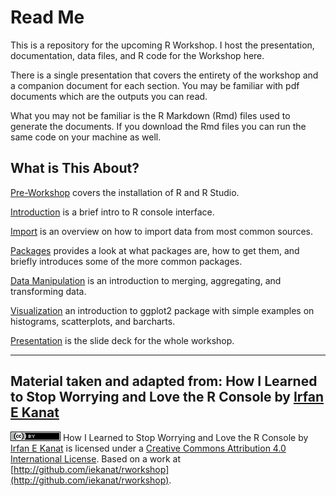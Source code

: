 # Read Me

This is a repository for the upcoming R Workshop. I host the presentation, documentation, data files, and R code for the Workshop here.

There is a single presentation that covers the entirety of the workshop and a companion document for each section. You may be familiar with pdf documents which are the outputs you can read. 

What you may not be familiar is the R Markdown (Rmd) files used to generate the documents. If you download the Rmd files you can run the same code on your machine as well.


## What is This About?

[Pre-Workshop](0_New_Pre_Workshop_updated.pdf) covers the installation of R and R Studio.

[Introduction](new_introduction.pdf) is a brief intro to R console interface.

[Import](new_import.pdf) is an overview on how to import data from most common sources.

[Packages](New_Packages.pdf) provides a look at what packages are, how to get them, and briefly introduces some of the more common packages.

[Data Manipulation](New_Data_manipulation.pdf) is an introduction to merging, aggregating, and transforming data.

[Visualization](.pdf) an introduction to ggplot2 package with simple examples on histograms, scatterplots, and barcharts.

[Presentation](.pdf) is the slide deck for the whole workshop.


-------
## Material taken and adapted from: How I Learned to Stop Worrying and Love the R Console by [Irfan E Kanat](http://irfankanat.com)


![Creative Commons 4](cc.png) How I Learned to Stop Worrying and Love the R Console by [Irfan E Kanat](http://irfankanat.com) is licensed under a [Creative Commons Attribution 4.0 International License](http://creativecommons.org/licenses/by/4.0/). Based on a work at [http://github.com/iekanat/rworkshop](http://github.com/iekanat/rworkshop).
